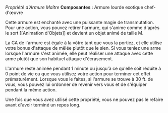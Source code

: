 _Propriété d'Armure Maître_
__Composantes :__ Armure lourde exotique chef-d'œuvre

Cette armure est enchanté avec une puissante magie de transmutation. Pour une action, vous pouvez retirer l'armure, qui s'anime comme d'après le sort [[Animation d'Objets]] et devient un objet animé de taille M.

La CA de l'armure est égale à la vôtre tant que vous la portiez, et elle utilise votre bonus d'attaque de mêlée plutôt que le sien. Si vous teniez une arme lorsque l'armure s'est animée, elle peut réaliser une attaque avec cette arme plutôt que son habituel attaque d'écrasement.

L'armure reste animée pendant 1 minute ou jusqu'à ce qu'elle soit réduite à 0 point de vie ou que vous utilisez votre action pour terminer cet effet prématurément. Lorsque vous le faites, si l'armure se trouve à 30 ft. de vous, vous pouvez lui ordonner de revenir vers vous et de s'équiper pendant la même action.

Une fois que vous avez utilisé cette propriété, vous ne pouvez pas le refaire avant d'avoir terminé un repos long.